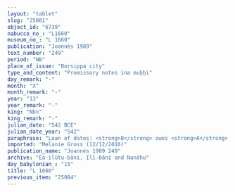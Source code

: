 ```yaml
---
layout: "tablet"
slug: "25081"
object_id: "6739"
nabucco_no_: "L1660"
museum_no_: "L 1660"
publication: "Joannès 1989"
text_number: "249"
period: "NB"
place_of_issue: "Borsippa city"
type_and_content: "Promissory notes ina muẖẖi"
day_remark: "-"
month: "X"
month_remark: "-"
year: "13"
year_remark: "-"
king: "Nbn"
king_remark: "-"
julian_date: "542 BCE"
julian_date_year: "542"
paraphrase: "Loan of dates: <strong>B</strong> owes <strong>A</strong> 5 kor (900 l) dates. He will pay the dates in their entirety without interest (<em>hubullu</em>) in Ta&scaron;rīt (VII) in Borsippa, according to the measure (<em>ma&scaron;īhu</em>) of the king. <strong><sup>f</sup>C</strong>, the female slave (<em>qallatu</em>) of <strong>B</strong>, is placed as a pledge. 2 witnesses and the scribe.<br /> &nbsp;<br /> <strong>A</strong> = Itti-&Scaron;ama&scaron;-balātu/Nab&ucirc;-nādin-&scaron;umi//&Scaron;abru; <strong>B</strong> = Nādinu/Lūṣi-ana-nūr-Marduk//Ilī-bāni; <strong><sup>f</sup>C</strong> = <sup>f</sup>Nanāya-ittia, <em>qallatu</em> (female slave) of <strong>B</strong>; Scribe = Nab&ucirc;-ahhē-&scaron;ullim/Kalbāya//Nab&ucirc;-&scaron;ēme<br /> &nbsp;"
imported: "Melanie Gross (12/12/2016)"
publication_name: "Joannès 1989 249"
archive: "Ea-ilūtu-bāni, Ilī-bāni and Nanāhu"
day_babylonian_: "15"
title: "L 1660"
previous_item: "25084"
---
```

